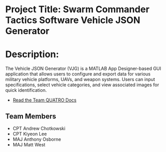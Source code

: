 # Project Title: Swarm Commander Tactics Software Vehicle JSON Generator
# Description: 
The Vehicle JSON Generator (VJG) is a MATLAB App Designer-based GUI application that allows users to configure and export data for various military vehicle platforms, UAVs, and weapon systems. Users can input specifications, select vehicle categories, and view associated images for quick identification.
- [Read the Team QUATRO Docs](ProgramDocs)

## Team Members
- CPT Andrew Chotkowski
- CPT Kiyeon Lee
- MAJ Anthony Osborne
- MAJ Matt West
